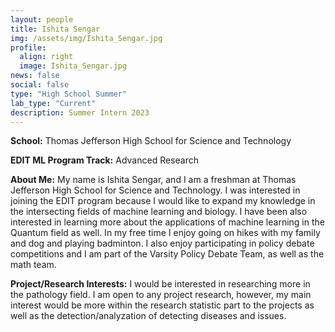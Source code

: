 ```yaml
---
layout: people
title: Ishita Sengar
img: /assets/img/Ishita_Sengar.jpg
profile:
  align: right
  image: Ishita_Sengar.jpg
news: false
social: false
type: "High School Summer"
lab_type: "Current"
description: Summer Intern 2023
---
```


**School:** Thomas Jefferson High School for Science and Technology

**EDIT ML Program Track:**
Advanced Research

**About Me:**
My name is Ishita Sengar, and I am a freshman at Thomas Jefferson High School for Science and Technology. I was interested in joining the EDIT program because I would like to expand my knowledge in the intersecting fields of machine learning and biology. I have been also interested in learning more about the applications of machine learning in the Quantum field as well.
In my free time I enjoy going on hikes with my family and dog and playing badminton. I also enjoy participating in policy debate competitions and I am part of the Varsity Policy Debate Team, as well as the math team.

**Project/Research Interests:**
I would be interested in researching more in the pathology field. I am open to any project research, however, my main interest would be more within the research statistic part to the projects as well as the detection/analyzation of detecting diseases and issues.
    